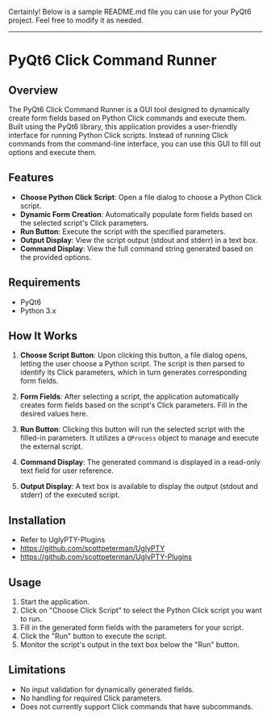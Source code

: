 Certainly! Below is a sample README.md file you can use for your PyQt6 project. Feel free to modify it as needed.

---

# PyQt6 Click Command Runner

## Overview

The PyQt6 Click Command Runner is a GUI tool designed to dynamically create form fields based on Python Click commands and execute them. Built using the PyQt6 library, this application provides a user-friendly interface for running Python Click scripts. Instead of running Click commands from the command-line interface, you can use this GUI to fill out options and execute them.

## Features

- **Choose Python Click Script**: Open a file dialog to choose a Python Click script.
- **Dynamic Form Creation**: Automatically populate form fields based on the selected script's Click parameters.
- **Run Button**: Execute the script with the specified parameters.
- **Output Display**: View the script output (stdout and stderr) in a text box.
- **Command Display**: View the full command string generated based on the provided options.

## Requirements

- PyQt6
- Python 3.x

## How It Works

1. **Choose Script Button**: Upon clicking this button, a file dialog opens, letting the user choose a Python script. The script is then parsed to identify its Click parameters, which in turn generates corresponding form fields.

2. **Form Fields**: After selecting a script, the application automatically creates form fields based on the script's Click parameters. Fill in the desired values here.

3. **Run Button**: Clicking this button will run the selected script with the filled-in parameters. It utilizes a `QProcess` object to manage and execute the external script.

4. **Command Display**: The generated command is displayed in a read-only text field for user reference.

5. **Output Display**: A text box is available to display the output (stdout and stderr) of the executed script.

## Installation
   - Refer to UglyPTY-Plugins
   - https://github.com/scottpeterman/UglyPTY
   - https://github.com/scottpeterman/UglyPTY-Plugins


## Usage

1. Start the application.
2. Click on "Choose Click Script" to select the Python Click script you want to run.
3. Fill in the generated form fields with the parameters for your script.
4. Click the "Run" button to execute the script.
5. Monitor the script's output in the text box below the "Run" button.

## Limitations

- No input validation for dynamically generated fields.
- No handling for required Click parameters.
- Does not currently support Click commands that have subcommands.

